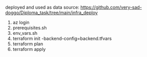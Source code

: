 deployed and used as data source: https://github.com/very-sad-doggo/Diploma_task/tree/main/infra_deploy

1. az login
2. prerequisites.sh
3. env_vars.sh
4. terraform init -backend-config=backend.tfvars
5. terraform plan
6. terraform apply